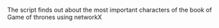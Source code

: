 The script finds out about the most important characters of the book of Game of thrones using networkX
